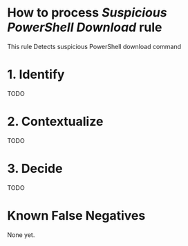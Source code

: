 # How to process *Suspicious PowerShell Download* rule
This rule Detects suspicious PowerShell download command

# 1. Identify
TODO

# 2. Contextualize
TODO

# 3. Decide
TODO

# Known False Negatives
None yet.
